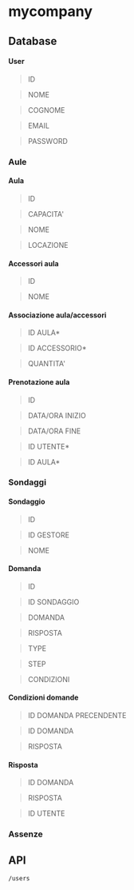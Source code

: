 # mycompany

## Database

#### User
> ID

> NOME

> COGNOME

> EMAIL

> PASSWORD

### Aule

#### Aula

> ID

> CAPACITA'

> NOME

> LOCAZIONE

#### Accessori aula

> ID

> NOME

#### Associazione aula/accessori

> ID AULA*

> ID ACCESSORIO*

> QUANTITA'

#### Prenotazione aula

> ID

> DATA/ORA INIZIO

> DATA/ORA FINE

> ID UTENTE*

> ID AULA*

### Sondaggi

#### Sondaggio

> ID

> ID GESTORE

> NOME

#### Domanda

> ID

> ID SONDAGGIO

> DOMANDA

> RISPOSTA

> TYPE

> STEP

> CONDIZIONI

#### Condizioni domande

> ID DOMANDA PRECENDENTE

> ID DOMANDA

> RISPOSTA

#### Risposta

> ID DOMANDA

> RISPOSTA

> ID UTENTE

### Assenze

#### 

## API
    /users



<!--stackedit_data:
eyJoaXN0b3J5IjpbMjcwNjI2NjY4LC0xMzI4NTMwMjQ3LDY3MD
E0MTk1MywtOTk1ODI4NTU3LC01ODMwNjIyMDgsLTg2NjU4NDc2
Nyw5NjIzOTE4NDMsMTM3MzI4NzcyOSwxMTM1NzA3ODI3LC0xNj
I5ODUwNTY3LDgwNjg1MzE3NF19
-->